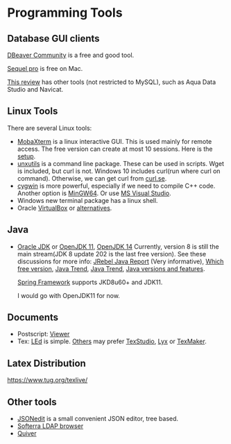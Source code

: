 # Programming Tools

## Database GUI clients
[DBeaver Community](https://dbeaver.io/) is a free and good tool.  

[Sequel pro](https://www.sequelpro.com/) is free on Mac.

[This review](https://codingsight.com/10-best-mysql-gui-tools/)
has other tools (not restricted to MySQL), such as Aqua Data Studio and Navicat.

## Linux Tools
There are several Linux tools:  
- [MobaXterm](https://mobaxterm.mobatek.net/) is a linux interactive GUI. 
  This is used mainly for remote access. The free version can create at most
  10 sessions. Here is the [setup](mobaxterm/mobaxterm.md).
- [unxutils](https://anaconda.org/binstar/unxutils/files) is a command line 
  package. These can be used in scripts. Wget is included, but curl is not.
  Windows 10 includes curl(run where curl on command). Otherwise, we can get 
  curl from [curl.se](https://curl.se/windows/).
- [cygwin](https://www.cygwin.com/) is more powerful, especially if we need to
  compile C++ code. Another option is [MinGW64](http://mingw-w64.org/doku.php).
  Or use [MS Visual Studio](vs_cmd.png).
- Windows new terminal package has a linux shell.  
- Oracle [VirtualBox](https://www.virtualbox.org/) or 
  [alternatives](https://beebom.com/best-virtualbox-alternatives/).

## Java
- [Oracle JDK](https://www.oracle.com/java/technologies/javase-downloads.html)
  or [OpenJDK 11](https://jdk.java.net/java-se-ri/11), [OpenJDK 14](https://jdk.java.net/java-se-ri/14)
  Currently, version 8 is still the main stream(JDK 8 update 202 is the last 
  free version). See these discussions for more info:
  [JRebel Java Report](https://www.jrebel.com/blog/2020-java-technology-report) (Very informative),
  [Which free version](https://stackoverflow.com/questions/58250782/which-free-version-of-java-can-i-use-for-production-environments-and-or-commerci),
  [Java Trend](https://www.infoq.com/articles/java-jvm-trends-2020/),
  [Java Trend](https://www.alibabacloud.com/blog/status-quo-and-technology-trend-report-of-java_596778),
  [Java versions and features](https://www.marcobehler.com/guides/a-guide-to-java-versions-and-features).
  
  [Spring Framework](https://docs.spring.io/spring-framework/docs/current/reference/html/overview.html)
  supports JKD8u60+ and JDK11.
  
  I would go with OpenJDK11 for now.

## Documents
- Postscript: [Viewer](http://pages.cs.wisc.edu/~ghost/index.html)
- Tex:
  [LEd](https://www.latexeditor.org/) is simple.
  [Others](https://mirocupak.com/best-development-setup-for-latex/) may prefer 
  [TexStudio](https://www.texstudio.org/), [Lyx](https://www.lyx.org/) 
  or [TexMaker](https://www.xm1math.net/texmaker/).

## Latex Distribution
https://www.tug.org/texlive/

## Other tools
- [JSONedit](http://tomeko.net/software/JSONedit/) is a small convenient JSON 
  editor, tree based.
- [Softerra LDAP browser](https://www.ldapadministrator.com/)
- [Quiver](https://happenapps.com/)
